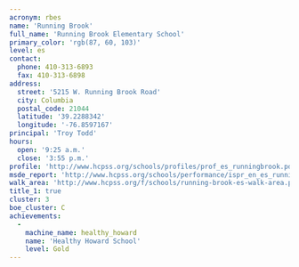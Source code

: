 ```yaml
---
acronym: rbes
name: 'Running Brook'
full_name: 'Running Brook Elementary School'
primary_color: 'rgb(87, 60, 103)'
level: es
contact:
  phone: 410-313-6893
  fax: 410-313-6898
address:
  street: '5215 W. Running Brook Road'
  city: Columbia
  postal_code: 21044
  latitude: '39.2288342'
  longitude: '-76.8597167'
principal: 'Troy Todd'
hours:
  open: '9:25 a.m.'
  close: '3:55 p.m.'
profile: 'http://www.hcpss.org/schools/profiles/prof_es_runningbrook.pdf'
msde_report: 'http://www.hcpss.org/schools/performance/ispr_en_es_runningbrook.pdf'
walk_area: 'http://www.hcpss.org/f/schools/running-brook-es-walk-area.pdf'
title_1: true
cluster: 3
boe_cluster: C
achievements:
  -
    machine_name: healthy_howard
    name: 'Healthy Howard School'
    level: Gold
---
```

